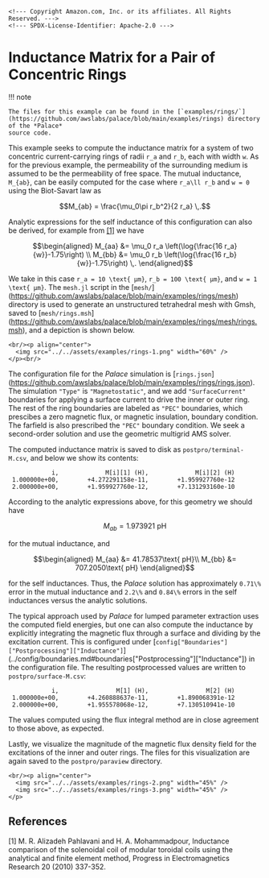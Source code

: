 ```@raw html
<!--- Copyright Amazon.com, Inc. or its affiliates. All Rights Reserved. --->
<!--- SPDX-License-Identifier: Apache-2.0 --->
```

# Inductance Matrix for a Pair of Concentric Rings

!!! note
    
    The files for this example can be found in the [`examples/rings/`]
    (https://github.com/awslabs/palace/blob/main/examples/rings) directory of the *Palace*
    source code.

This example seeks to compute the inductance matrix for a system of two concentric
current-carrying rings of radii ``r_a`` and ``r_b``, each with width ``w``. As for the
previous example, the permeability of the surrounding medium is assumed to be the
permeability of free space. The mutual inductance, ``M_{ab}``, can be easily computed for
the case where ``r_a\ll r_b`` and ``w = 0`` using the Biot-Savart law as

```math
M_{ab} = \frac{\mu_0\pi r_b^2}{2 r_a} \,.
```

Analytic expressions for the self inductance of this configuration can also be derived, for
example from [[1]](#References) we have

```math
\begin{aligned}
M_{aa} &= \mu_0 r_a \left(\log{\frac{16 r_a}{w}}-1.75\right) \\
M_{bb} &= \mu_0 r_b \left(\log{\frac{16 r_b}{w}}-1.75\right) \,.
\end{aligned}
```

We take in this case ``r_a = 10 \text{ μm}``, ``r_b = 100 \text{ μm}``, and
``w = 1 \text{ μm}``. The `mesh.jl` script in the [`mesh/`]
(https://github.com/awslabs/palace/blob/main/examples/rings/mesh) directory is used to
generate an unstructured tetrahedral mesh with Gmsh, saved to [`mesh/rings.msh`]
(https://github.com/awslabs/palace/blob/main/examples/rings/mesh/rings.msh), and a depiction
is shown below.

```@raw html
<br/><p align="center">
  <img src="../../assets/examples/rings-1.png" width="60%" />
</p><br/>
```

The configuration file for the *Palace* simulation is [`rings.json`]
(https://github.com/awslabs/palace/blob/main/examples/rings/rings.json). The simulation
`"Type"` is `"Magnetostatic"`, and we add `"SurfaceCurrent"` boundaries for applying a
surface current to drive the inner or outer ring. The rest of the ring boundaries are
labeled as `"PEC"` boundaries, which prescibes a zero magnetic flux, or magnetic
insulation, boundary condition. The farfield is also prescribed the `"PEC"` boundary
condition. We seek a second-order solution and use the geometric multigrid AMS
solver.

The computed inductance matrix is saved to disk as `postpro/terminal-M.csv`, and below we
show its contents:

```
            i,             M[i][1] (H),             M[i][2] (H)
 1.000000e+00,        +4.272291158e-11,        +1.959927760e-12
 2.000000e+00,        +1.959927760e-12,        +7.131293160e-10
```

According to the analytic expressions above, for this geometry we should have

```math
M_{ab} = 1.973921\text{ pH}
```

for the mutual inductance, and

```math
\begin{aligned}
M_{aa} &= 41.78537\text{ pH}\\
M_{bb} &= 707.2050\text{ pH}
\end{aligned}
```

for the self inductances. Thus, the *Palace* solution has approximately ``0.71\%`` error in
the mutual inductance and ``2.2\%`` and ``0.84\%`` errors in the self inductances versus the
analytic solutions.

The typical approach used by *Palace* for lumped parameter extraction uses the computed
field energies, but one can also compute the inductance by explicitly integrating the
magnetic flux through a surface and dividing by the excitation current. This is configured
under [`config["Boundaries"]["Postprocessing"]["Inductance"]`]
(../config/boundaries.md#boundaries["Postprocessing"]["Inductance"]) in the configuration
file. The resulting postprocessed values are written to `postpro/surface-M.csv`:

```
            i,                M[1] (H),                M[2] (H)
 1.000000e+00,        +4.260888637e-11,        +1.890068391e-12
 2.000000e+00,        +1.955578068e-12,        +7.130510941e-10
```

The values computed using the flux integral method are in close agreement to those above, as
expected.

Lastly, we visualize the magnitude of the magnetic flux density field for the excitations of
the inner and outer rings. The files for this visualization are again saved to the
`postpro/paraview` directory.

```@raw html
<br/><p align="center">
  <img src="../../assets/examples/rings-2.png" width="45%" />
  <img src="../../assets/examples/rings-3.png" width="45%" />
</p>
```

## References

[1] M. R. Alizadeh Pahlavani and H. A. Mohammadpour, Inductance comparison of the solenoidal
coil of modular toroidal coils using the analytical and finite element method, Progress in
Electromagnetics Research 20 (2010) 337-352.
